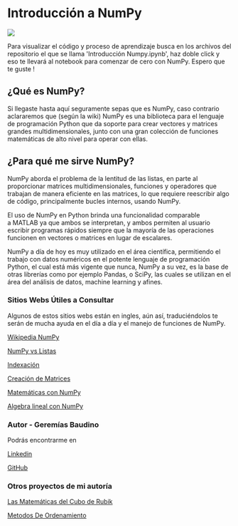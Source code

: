 # Introducción a NumPy

![](https://external-content.duckduckgo.com/iu/?u=https%3A%2F%2Ftse3.mm.bing.net%2Fth%3Fid%3DOIP.8oi_OTKHcm2Add4cVpXqJQHaEK%26pid%3DApi&f=1)

Para visualizar el código y proceso de aprendizaje busca en los archivos del repositorio el que se llama 'Introducción Numpy.ipynb', haz doble click y eso te llevará al notebook para comenzar de cero con NumPy. Espero que te guste !

## ¿Qué es NumPy?

Si llegaste hasta aquí seguramente sepas que es NumPy, caso contrario aclararemos que (según la wiki) NumPy es una biblioteca para el lenguaje de programación Python que da soporte para crear vectores y matrices grandes multidimensionales, junto con una gran colección de funciones matemáticas de alto nivel para operar con ellas.

## ¿Para qué me sirve NumPy?

NumPy aborda el problema de la lentitud de las listas, en parte al proporcionar matrices multidimensionales, funciones y operadores que trabajan de manera eficiente en las matrices, lo que requiere reescribir algo de código, principalmente bucles internos, usando NumPy.

El uso de NumPy en Python brinda una funcionalidad comparable a MATLAB ya que ambos se interpretan, y ambos permiten al usuario escribir programas rápidos siempre que la mayoría de las operaciones funcionen en vectores o matrices en lugar de escalares.

NumPy a día de hoy es muy utilizado en el área científica, permitiendo el trabajo con datos numéricos en el potente lenguaje de programación Python, el cual está más vigente que nunca, NumPy a su vez, es la base de otras librerías como por ejemplo Pandas, o SciPy, las cuales se utilizan en el área del análisis de datos, machine learning y afines.

### Sitios Webs Útiles a Consultar

Algunos de estos sitios webs están en ingles, aún así, traduciéndolos te serán de mucha ayuda en el día a día y el manejo de funciones de NumPy.

[Wikipedia NumPy](https://es.wikipedia.org/wiki/NumPy)

[NumPy vs Listas](https://jakevdp.github.io/blog/2014/05/09/why-python-is-slow/)

[Indexación](https://docs.scipy.org/doc/numpy-1.13.0/user/basics.indexing.html)

[Creación de Matrices](https://numpy.org/doc/stable/reference/routines.array-creation.html)

[Matemáticas con NumPy](https://numpy.org/doc/stable/reference/routines.math.html)

[Algebra lineal con NumPy](https://numpy.org/doc/stable/reference/routines.linalg.html)

### Autor - Geremías Baudino

Podrás encontrarme en

[Linkedin](https://linkedin.com/in/geremiasbaudino)

[GitHub](https://github.com/GBaudino)

### Otros proyectos de mi autoría

[Las Matemáticas del Cubo de Rubik](https://www.notion.so/El-cubo-de-Rubik-y-su-matem-tica-891419faa9cd40a7a5e58bc6e24bcb03)

[Metodos De Ordenamiento](https://github.com/GBaudino/MetodosDeOrdenamiento)